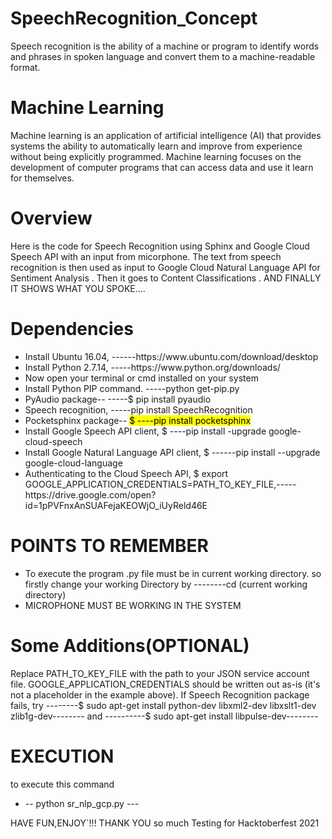# SpeechRecognition_Concept
Speech recognition is the ability of a machine or program to identify words and phrases in spoken language and convert them to a machine-readable format.

# Machine Learning
Machine learning is an application of artificial intelligence (AI) that provides systems the ability to automatically learn and improve from experience without being explicitly programmed. Machine learning focuses on the development of computer programs that can access data and use it learn for themselves.
# Overview
Here is the code for Speech Recognition using Sphinx and Google Cloud Speech API with an input from micorphone.
The text from speech recognition is then used as input to Google Cloud Natural Language API for Sentiment Analysis .
Then it goes to Content Classifications .
AND FINALLY IT SHOWS WHAT YOU SPOKE....
# Dependencies
<ul>
<li>Install Ubuntu 16.04, ------https://www.ubuntu.com/download/desktop</li>
<li>Install Python 2.7.14, -----https://www.python.org/downloads/</li>
  <li> Now open your terminal or cmd installed on your system</li>
<li>Install Python PIP command. -----python get-pip.py</li>
<li>PyAudio package-- -----$ pip install pyaudio</li>
<li>Speech recognition,  -----pip install SpeechRecognition</li>
<li>Pocketsphinx package-- <mark>$ ----pip install pocketsphinx</mark></li>
<li>Install Google Speech API client, $ ----pip install -upgrade google-cloud-speech</li>
<li>Install Google Natural Language API client, $ ------pip install --upgrade google-cloud-language</li>
<li>Authenticating to the Cloud Speech API, $ export GOOGLE_APPLICATION_CREDENTIALS=PATH_TO_KEY_FILE,-----https://drive.google.com/open?id=1pPVFnxAnSUAFejaKEOWjO_iUyReld46E </li>

  </ul>
  
  
  # POINTS TO REMEMBER
  <ul>
  <li>To execute the program .py file must be in current working directory. so firstly change your working Directory by --------cd (current working directory)</li>
  <li>MICROPHONE MUST BE WORKING IN THE SYSTEM</li>
  </ul>
  
  # Some Additions(OPTIONAL)
  Replace PATH_TO_KEY_FILE with the path to your JSON service account file. GOOGLE_APPLICATION_CREDENTIALS should be written out as-is (it's not a placeholder in the example above). If Speech Recognition package fails, try --------$ sudo apt-get install python-dev libxml2-dev libxslt1-dev zlib1g-dev-------- and ----------$ sudo apt-get install libpulse-dev--------
  
  # EXECUTION
  to execute this command 
  <ul>
  <li>-- python sr_nlp_gcp.py ---</li>
  </ul>
  
  HAVE FUN,ENJOY`!!!
  THANK YOU
  so much
 Testing for Hacktoberfest 2021
